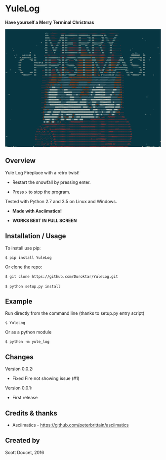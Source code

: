 YuleLog
=======
**Have yourself a Merry Terminal Christmas**

![logo](https://github.com/Duroktar/YuleLog/blob/master/yule_log/screenshot.png)

Overview
--------
Yule Log Fireplace with a retro twist!

 - Restart the snowfall by pressing enter. 

 - Press `x` to stop the program.

Tested with Python 2.7 and 3.5 on Linux and Windows.

 - **Made with Asciimatics!**

 - **WORKS BEST IN FULL SCREEN**

Installation / Usage
--------------------

To install use pip:

    $ pip install YuleLog


Or clone the repo:

    $ git clone https://github.com/Duroktar/YuleLog.git
    
    $ python setup.py install

Example
-------

Run directly from the command line (thanks to setup.py entry script)

    $ YuleLog
    
Or as a python module

    $ python -m yule_log



Changes
-------
Version 0.0.2:
 - Fixed Fire not showing issue (#1)
 
Version 0.0.1:
 - First release



Credits & thanks
----------------
 - Asciimatics - https://github.com/peterbrittain/asciimatics

Created by
----------
Scott Doucet, 2016
